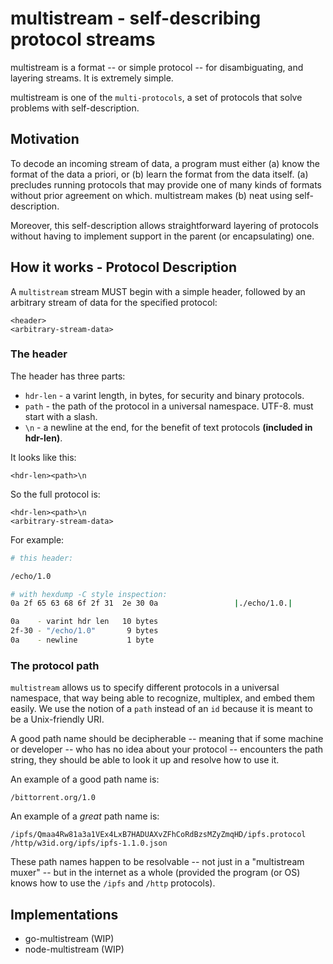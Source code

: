 # multistream - self-describing protocol streams

multistream is a format -- or simple protocol -- for disambiguating, and
layering streams. It is extremely simple.

multistream is one of the `multi-protocols`, a set of protocols that solve
problems with self-description.

## Motivation

To decode an incoming stream of data, a program must either (a) know the format of the data a priori, or (b) learn the format from the data itself. (a) precludes running protocols that may provide one of many kinds of formats without prior agreement on which. multistream makes (b) neat using self-description.

Moreover, this self-description allows straightforward layering of protocols without having to implement support in the parent (or encapsulating) one.

## How it works - Protocol Description

A `multistream` stream MUST begin with a simple header, followed by an arbitrary stream of data for the specified protocol:

```
<header>
<arbitrary-stream-data>
```

### The header

The header has three parts:

- `hdr-len` - a varint length, in bytes, for security and binary protocols.
- `path` - the path of the protocol in a universal namespace. UTF-8. must start with a slash.
- `\n` - a newline at the end, for the benefit of text protocols **(included in hdr-len)**.

It looks like this:
```
<hdr-len><path>\n
```

So the full protocol is:

```
<hdr-len><path>\n
<arbitrary-stream-data>
```

For example:

```sh
# this header:

/echo/1.0

# with hexdump -C style inspection:
0a 2f 65 63 68 6f 2f 31  2e 30 0a                 |./echo/1.0.|

0a    - varint hdr len   10 bytes
2f-30 - "/echo/1.0"       9 bytes
0a    - newline           1 byte
```

### The protocol path

`multistream` allows us to specify different protocols in a universal namespace, that way being able to recognize, multiplex, and embed them easily. We use the notion of a `path` instead of an `id` because it is meant to be a Unix-friendly URI.

A good path name should be decipherable -- meaning that if some machine or developer -- who has no idea about your protocol -- encounters the path string, they should be able to look it up and resolve how to use it.

An example of a good path name is:

```
/bittorrent.org/1.0
```

An example of a _great_ path name is:

```
/ipfs/Qmaa4Rw81a3a1VEx4LxB7HADUAXvZFhCoRdBzsMZyZmqHD/ipfs.protocol
/http/w3id.org/ipfs/ipfs-1.1.0.json
```

These path names happen to be resolvable -- not just in a "multistream muxer" -- but in the internet as a whole (provided the program (or OS) knows how to use the `/ipfs` and `/http` protocols).

## Implementations

- go-multistream (WIP)
- node-multistream (WIP)

